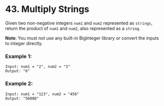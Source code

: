 # 43. Multiply Strings

Given two non-negative integers `num1` and `num2` represented as `strings`, return the product of `num1` and `num2`, also represented as a `string`.

**Note**: You must not use any built-in BigInteger library or convert the inputs to integer directly.

### Example 1:
```
Input: num1 = "2", num2 = "3"
Output: "6"
```

### Example 2:
```
Input: num1 = "123", num2 = "456"
Output: "56088"
```